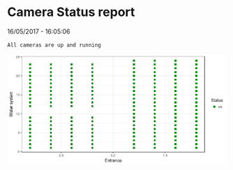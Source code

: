 Camera Status report
================
16/05/2017 - 16:05:06

    All cameras are up and running

![](camreport_files/figure-markdown_github/unnamed-chunk-2-1.png)
